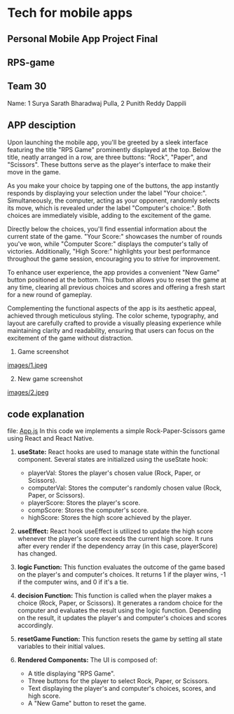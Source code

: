 # Tech for mobile apps
## Personal Mobile App Project Final 
## RPS-game
##  Team 30
Name: 
1 Surya Sarath Bharadwaj Pulla, 
2 Punith Reddy Dappili

## APP desciption
Upon launching the mobile app, you'll be greeted by a sleek interface featuring the title "RPS Game" prominently displayed at the top. Below the title, neatly arranged in a row, are three buttons: "Rock", "Paper", and "Scissors". These buttons serve as the player's interface to make their move in the game.

As you make your choice by tapping one of the buttons, the app instantly responds by displaying your selection under the label "Your choice:". Simultaneously, the computer, acting as your opponent, randomly selects its move, which is revealed under the label "Computer's choice:". Both choices are immediately visible, adding to the excitement of the game.

Directly below the choices, you'll find essential information about the current state of the game. "Your Score:" showcases the number of rounds you've won, while "Computer Score:" displays the computer's tally of victories. Additionally, "High Score:" highlights your best performance throughout the game session, encouraging you to strive for improvement.

To enhance user experience, the app provides a convenient "New Game" button positioned at the bottom. This button allows you to reset the game at any time, clearing all previous choices and scores and offering a fresh start for a new round of gameplay.

Complementing the functional aspects of the app is its aesthetic appeal, achieved through meticulous styling. The color scheme, typography, and layout are carefully crafted to provide a visually pleasing experience while maintaining clarity and readability, ensuring that users can focus on the excitement of the game without distraction.

1. Game screenshot

[images/1.jpeg](images/1.jpeg)

2. New game screenshot

[images/2.jpeg](images/2.jpeg)


## code explanation 
file: [App.js](App.js)
In this code we implements a simple Rock-Paper-Scissors game using React and React Native. 

1. **useState:** React hooks are used to manage state within the functional component. Several states are initialized using the useState hook:
   - playerVal: Stores the player's chosen value (Rock, Paper, or Scissors).
   - computerVal: Stores the computer's randomly chosen value (Rock, Paper, or Scissors).
   - playerScore: Stores the player's score.
   - compScore: Stores the computer's score.
   - highScore: Stores the high score achieved by the player.

2. **useEffect:** React hook useEffect is utilized to update the high score whenever the player's score exceeds the current high score. It runs after every render if the dependency array (in this case, playerScore) has changed.

3. **logic Function:** This function evaluates the outcome of the game based on the player's and computer's choices. It returns 1 if the player wins, -1 if the computer wins, and 0 if it's a tie.

4. **decision Function:** This function is called when the player makes a choice (Rock, Paper, or Scissors). It generates a random choice for the computer and evaluates the result using the logic function. Depending on the result, it updates the player's and computer's choices and scores accordingly.

5. **resetGame Function:** This function resets the game by setting all state variables to their initial values.

6. **Rendered Components:** The UI is composed of:
   - A title displaying "RPS Game".
   - Three buttons for the player to select Rock, Paper, or Scissors.
   - Text displaying the player's and computer's choices, scores, and high score.
   - A "New Game" button to reset the game.

